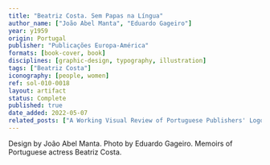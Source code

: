 ```yaml
---
title: "Beatriz Costa. Sem Papas na Língua"
author_name: ["João Abel Manta", "Eduardo Gageiro"]
year: y1959
origin: Portugal
publisher: "Publicações Europa-América"
formats: [book-cover, book]
disciplines: [graphic-design, typography, illustration]
tags: ["Beatriz Costa"]
iconography: [people, women]
ref: sol-010-0018
layout: artifact
status: Complete
published: true
date_added: 2022-05-07
related_posts: ["A Working Visual Review of Portuguese Publishers' Logos"]
---
```


Design by João Abel Manta. Photo by Eduardo Gageiro. Memoirs of Portuguese actress Beatriz Costa.
